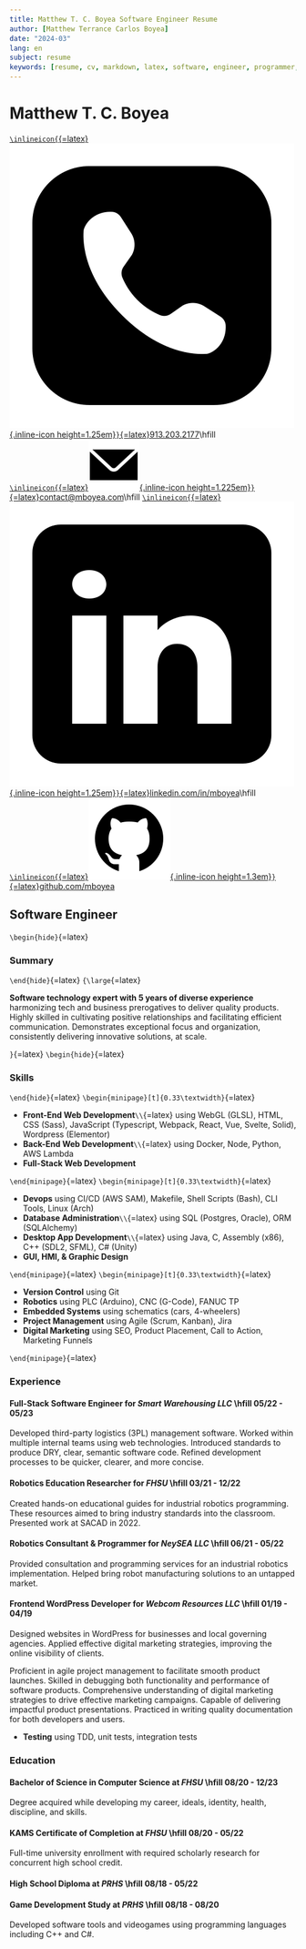 ```yaml
---
title: Matthew T. C. Boyea Software Engineer Resume
author: [Matthew Terrance Carlos Boyea]
date: "2024-03"
lang: en
subject: resume
keywords: [resume, cv, markdown, latex, software, engineer, programmer, matthew, boyea]
---
```

# Matthew T. C. Boyea

[`\inlineicon{`{=latex}![Phone icon.](media/icons8-phone-500.png){.inline-icon height=1.25em}`}`{=latex}913.203.2177](tel:9132032177)\hfill
[`\inlineicon{`{=latex}![Email icon.](media/icons8-email-90.png){.inline-icon height=1.225em}`}`{=latex}contact@mboyea.com](mailto:contact@mboyea.com)\hfill
[`\inlineicon{`{=latex}![LinkedIn icon.](media/icons8-linkedin-500.png){.inline-icon height=1.25em}`}`{=latex}linkedin.com/in/mboyea](https://www.linkedin.com/in/mboyea/)\hfill
[`\inlineicon{`{=latex}![GitHub icon.](media/icons8-github-144.png){.inline-icon height=1.3em}`}`{=latex}github.com/mboyea](https://github.com/mboyea)

## Software Engineer

`\begin{hide}`{=latex}

### Summary

`\end{hide}`{=latex}
`{\large`{=latex}

**Software technology expert with 5 years of diverse experience** harmonizing tech and business prerogatives to deliver quality products.
Highly skilled in cultivating positive relationships and facilitating efficient communication.
Demonstrates exceptional focus and organization, consistently delivering innovative solutions, at scale.

`}`{=latex}
`\begin{hide}`{=latex}

### Skills

`\end{hide}`{=latex}
`\begin{minipage}[t]{0.33\textwidth}`{=latex}

- **Front-End Web Development**`\\`{=latex}
using WebGL (GLSL), HTML, CSS (Sass), JavaScript (Typescript, Webpack, React, Vue, Svelte, Solid), Wordpress (Elementor)
- **Back-End Web Development**`\\`{=latex}
using Docker, Node, Python, AWS Lambda
- **Full-Stack Web Development**

`\end{minipage}`{=latex}
`\begin{minipage}[t]{0.33\textwidth}`{=latex}

- **Devops**
using CI/CD (AWS SAM), Makefile, Shell Scripts (Bash), CLI Tools, Linux (Arch)
- **Database Administration**`\\`{=latex}
using SQL (Postgres, Oracle), ORM (SQLAlchemy)
- **Desktop App Development**`\\`{=latex}
using Java, C, Assembly (x86), C++ (SDL2, SFML), C# (Unity)
- **GUI, HMI, & Graphic Design**

`\end{minipage}`{=latex}
`\begin{minipage}[t]{0.33\textwidth}`{=latex}

- **Version Control**
using Git
- **Robotics**
using PLC (Arduino), CNC (G-Code), FANUC TP
- **Embedded Systems**
using schematics (cars, 4-wheelers)
- **Project Management**
using Agile (Scrum, Kanban), Jira
- **Digital Marketing**
using SEO, Product Placement, Call to Action, Marketing Funnels

`\end{minipage}`{=latex}

### Experience

#### **Full-Stack Software Engineer** for *Smart Warehousing LLC* \hfill 05/22 - 05/23

Developed third-party logistics (3PL) management software. Worked within multiple internal teams using web technologies. Introduced standards to produce DRY, clear, semantic software code. Refined development processes to be quicker, clearer, and more concise.

#### **Robotics Education Researcher** for *FHSU* \hfill 03/21 - 12/22

Created hands-on educational guides for industrial robotics programming. These resources aimed to bring industry standards into the classroom. Presented work at SACAD in 2022.

#### **Robotics Consultant & Programmer** for *NeySEA LLC* \hfill 06/21 - 05/22

Provided consultation and programming services for an industrial robotics implementation. Helped bring robot manufacturing solutions to an untapped market.

#### **Frontend WordPress Developer** for *Webcom Resources LLC* \hfill 01/19 - 04/19

Designed websites in WordPress for businesses and local governing agencies. Applied effective digital marketing strategies, improving the online visibility of clients.

Proficient in agile project management to facilitate smooth product launches.
Skilled in debugging both functionality and performance of software products.
Comprehensive understanding of digital marketing strategies to drive effective marketing campaigns.
Capable of delivering impactful product presentations.
Practiced in writing quality documentation for both developers and users.
- **Testing**
using TDD, unit tests, integration tests

### Education

#### **Bachelor of Science in Computer Science** at *FHSU* \hfill 08/20 - 12/23

Degree acquired while developing my career, ideals, identity, health, discipline, and skills.

#### **KAMS Certificate of Completion** at *FHSU* \hfill 08/20 - 05/22

Full-time university enrollment with required scholarly research for concurrent high school credit.

#### **High School Diploma** at *PRHS* \hfill 08/18 - 05/22

#### **Game Development Study** at *PRHS* \hfill 08/18 - 08/20

Developed software tools and videogames using programming languages including C++ and C#.

